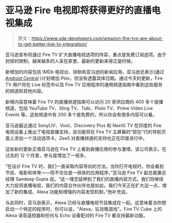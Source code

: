 # 亚马逊 Fire 电视即将获得更好的直播电视集成

> 原文：<https://www.xda-developers.com/amazon-fire-tvs-are-about-to-get-better-live-tv-integration/>

亚马逊宣布将通过 Fire TV 扩大直播电视选项的阵容，重点是免费订阅选项。由于封锁的限制，越来越多的人呆在家里，最新的更新来得正是时候。

新增加的内容包括 IMDb 电视台、徐默和亚马逊的新闻应用。亚马逊还表示(通过 *[Android Central](https://www.androidcentral.com/amazons-fire-tvs-are-getting-better-live-tv-today)* )计划增加 Plex，但没有透露具体日期。通过今天的更新，Fire TV 用户将在 Live 标签中以及 Fire TV 应用程序的通用频道指南中看到这些服务的频道和其他内容。

新增内容意味着 Fire TV 的直播频道指南可以访问 20 家供应商的 400 多个直播频道，包括 YouTube TV、Sling TV、Tubi、Pluto TV、Prime Video Live Events 等。这些频道中有 200 多个是免费的，所以你会有很多内容可以看。

亚马逊最近通过 SonyLIV、Voot、Discovery Plus 和 NextG TV 在印度的 Fire 电视设备上推出了电视直播支持。该功能将在 Fire TV 主屏幕的“现在”行的导航页面上添加一个活动选项卡。Zee5 对直播频道的支持也正在印度进行中。

这些新的更新正值亚马逊在 Fire TV 上看到直播应用的参与激增。该公司表示，在过去的 12 个月里，参与度增加了一倍多。

“在设计 Fire TV 时，我们一直采取内容导向的方法。当你打开电视时，你会看到节目、电影和体育——而不仅仅是一排排的应用程序，”亚马逊 Fire TV 副总裁兼总经理 Sandeep Gupta 说。“这一理念延伸到了我们的直播内容方式。我们将继续大力投资直播电视，我们的内容合作伙伴也是如此。我们今天正在扩大这一点，增加了新的集成、Alexa 功能和增强的内容发现机制，”他补充说。

与此同时，亚马逊表示，Alexa 已经与直播电视节目集成在一起。这意味着当你想启动一个特定的程序时，你可以说，“Alexa，玩攻略游戏”。Fire TV Cube 上的 Alexa 语音遥控器和任何与 Echo 设备配对的 Fire TV 都支持最新功能。